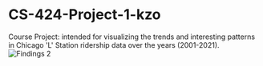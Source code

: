 # CS-424-Project-1-kzo
Course Project: intended for visualizing the trends and interesting patterns in Chicago 'L' Station ridership data over the years (2001-2021).
![Findings 2](https://user-images.githubusercontent.com/90569118/164593804-1f14f652-9f27-4857-9ee7-9660e2c06db3.png)
